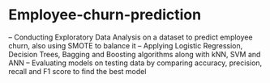 # Employee-churn-prediction

– Conducting Exploratory Data Analysis on a dataset to predict employee churn, also using SMOTE to balance it
– Applying Logistic Regression, Decision Trees, Bagging and Boosting algorithms along with kNN, SVM and ANN
– Evaluating models on testing data by comparing accuracy, precision, recall and F1 score to find the best model
